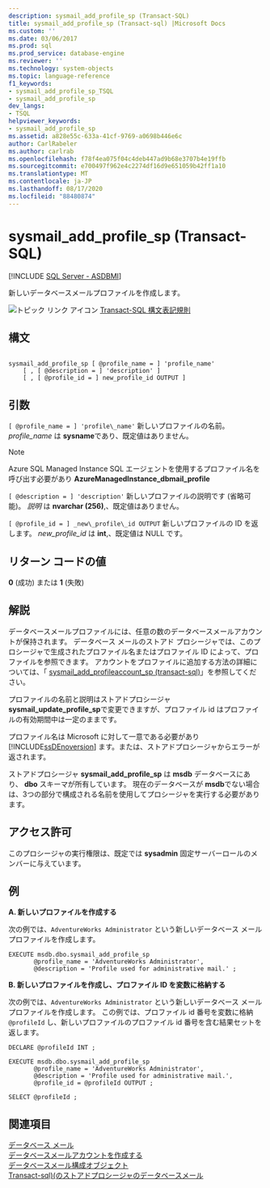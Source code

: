 ```yaml
---
description: sysmail_add_profile_sp (Transact-SQL)
title: sysmail_add_profile_sp (Transact-sql) |Microsoft Docs
ms.custom: ''
ms.date: 03/06/2017
ms.prod: sql
ms.prod_service: database-engine
ms.reviewer: ''
ms.technology: system-objects
ms.topic: language-reference
f1_keywords:
- sysmail_add_profile_sp_TSQL
- sysmail_add_profile_sp
dev_langs:
- TSQL
helpviewer_keywords:
- sysmail_add_profile_sp
ms.assetid: a828e55c-633a-41cf-9769-a0698b446e6c
author: CarlRabeler
ms.author: carlrab
ms.openlocfilehash: f78f4ea075f04c4deb447ad9b68e3707b4e19ffb
ms.sourcegitcommit: e700497f962e4c2274df16d9e651059b42ff1a10
ms.translationtype: MT
ms.contentlocale: ja-JP
ms.lasthandoff: 08/17/2020
ms.locfileid: "88480874"
---
```

# <a name="sysmail_add_profile_sp-transact-sql"></a>sysmail_add_profile_sp (Transact-SQL)
[!INCLUDE [SQL Server - ASDBMI](../../includes/applies-to-version/sql-asdbmi.md)]

  新しいデータベースメールプロファイルを作成します。  
  
 ![トピック リンク アイコン](../../database-engine/configure-windows/media/topic-link.gif "トピック リンク アイコン") [Transact-SQL 構文表記規則](../../t-sql/language-elements/transact-sql-syntax-conventions-transact-sql.md)  
  
## <a name="syntax"></a>構文  
  
```  
  
sysmail_add_profile_sp [ @profile_name = ] 'profile_name'  
    [ , [ @description = ] 'description' ]  
    [ , [ @profile_id = ] new_profile_id OUTPUT ]  
```  
  
## <a name="arguments"></a>引数  
`[ @profile_name = ] 'profile\_name'` 新しいプロファイルの名前。 *profile_name* は **sysname**であり、既定値はありません。  
 
   > [!NOTE]
   > Azure SQL Managed Instance SQL エージェントを使用するプロファイル名を呼び出す必要があり **AzureManagedInstance_dbmail_profile**
  
`[ @description = ] 'description'` 新しいプロファイルの説明です (省略可能)。 *説明* は **nvarchar (256)**,、既定値はありません。  
  
`[ @profile_id = ] _new\_profile\_id OUTPUT` 新しいプロファイルの ID を返します。 *new_profile_id* は **int**,、既定値は NULL です。  
  
## <a name="return-code-values"></a>リターン コードの値  
 **0** (成功) または **1** (失敗)  
  
## <a name="remarks"></a>解説  
 データベースメールプロファイルには、任意の数のデータベースメールアカウントが保持されます。 データベース メールのストアド プロシージャでは、このプロシージャで生成されたプロファイル名またはプロファイル ID によって、プロファイルを参照できます。 アカウントをプロファイルに追加する方法の詳細については、「 [sysmail_add_profileaccount_sp &#40;transact-sql&#41;](../../relational-databases/system-stored-procedures/sysmail-add-profileaccount-sp-transact-sql.md)」を参照してください。  
  
 プロファイルの名前と説明はストアドプロシージャ **sysmail_update_profile_sp**で変更できますが、プロファイル id はプロファイルの有効期間中は一定のままです。  
  
 プロファイル名は Microsoft に対して一意である必要があり [!INCLUDE[ssDEnoversion](../../includes/ssdenoversion-md.md)] ます。または、ストアドプロシージャからエラーが返されます。  
  
 ストアドプロシージャ **sysmail_add_profile_sp** は **msdb** データベースにあり、 **dbo** スキーマが所有しています。 現在のデータベースが **msdb**でない場合は、3つの部分で構成される名前を使用してプロシージャを実行する必要があります。  
  
## <a name="permissions"></a>アクセス許可  
 このプロシージャの実行権限は、既定では **sysadmin** 固定サーバーロールのメンバーに与えています。  
  
## <a name="examples"></a>例  
 **A. 新しいプロファイルを作成する**  
  
 次の例では、`AdventureWorks Administrator` という新しいデータベース メール プロファイルを作成します。  
  
```  
EXECUTE msdb.dbo.sysmail_add_profile_sp  
       @profile_name = 'AdventureWorks Administrator',  
       @description = 'Profile used for administrative mail.' ;  
```  
  
 **B. 新しいプロファイルを作成し、プロファイル ID を変数に格納する**  
  
 次の例では、`AdventureWorks Administrator` という新しいデータベース メール プロファイルを作成します。 この例では、プロファイル id 番号を変数に格納 `@profileId` し、新しいプロファイルのプロファイル id 番号を含む結果セットを返します。  
  
```  
DECLARE @profileId INT ;  
  
EXECUTE msdb.dbo.sysmail_add_profile_sp  
       @profile_name = 'AdventureWorks Administrator',  
       @description = 'Profile used for administrative mail.',  
       @profile_id = @profileId OUTPUT ;  
  
SELECT @profileId ;  
```  
  
## <a name="see-also"></a>関連項目  
 [データベース メール](../../relational-databases/database-mail/database-mail.md)   
 [データベースメールアカウントを作成する](../../relational-databases/database-mail/create-a-database-mail-account.md)   
 [データベースメール構成オブジェクト](../../relational-databases/database-mail/database-mail-configuration-objects.md)   
 [Transact-sql&#41;&#40;のストアドプロシージャのデータベースメール ](../../relational-databases/system-stored-procedures/database-mail-stored-procedures-transact-sql.md)  
  
  
